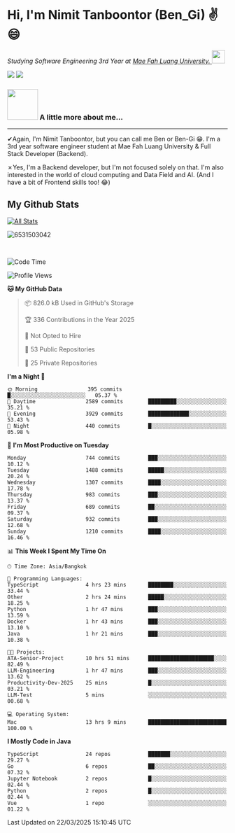# Hi, I'm Nimit Tanboontor (Ben_Gi) ✌😄
<p><em>Studying Software Engineering 3rd Year at <a href="https://en.mfu.ac.th/home.html"> Mae Fah Luang University.
</a><img src="https://media.giphy.com/media/WUlplcMpOCEmTGBtBW/giphy.gif" width="30"> </em></p>


[![](https://img.shields.io/badge/linkedin-%230077B5.svg?style=for-the-badge&logo=linkedin)]([https://www.linkedin.com/in/thanaphoom-babparn/](https://www.linkedin.com/in/nimit-tanbooutor-798139246/))
[![](https://img.shields.io/badge/Medium-12100E?style=for-the-badge&logo=medium&logoColor=white)](https://medium.com/@nimittanbooutor)

### <img src="https://media.giphy.com/media/VgCDAzcKvsR6OM0uWg/giphy.gif" width="70"> A little more about me...  

<hr> <!-- Horizontal line -->

&#10004;Again, I'm Nimit Tanboontor, but you can call me Ben or Ben-Gi 😁. I'm a 3rd year software engineer student at Mae Fah Luang University & Full Stack Developer (Backend).

&#10007;Yes, I'm a Backend developer, but I'm not focused solely on that. I'm also interested in the world of cloud computing and Data Field and AI. (And I have a bit of Frontend skills too! 😂)


## My Github Stats

[![All Stats](https://github-readme-stats.vercel.app/api?username=6531503042&show_icons=true&theme=algolia)](https://github.com/6531503042)

<p><img align="center" src="https://github-readme-streak-stats.herokuapp.com/?user=6531503042&" alt="6531503042" /></p>

<br />


<!--START_SECTION:waka-->
![Code Time](http://img.shields.io/badge/Code%20Time-389%20hrs%2036%20mins-blue)

![Profile Views](http://img.shields.io/badge/Profile%20Views-4-blue)

**🐱 My GitHub Data** 

> 📦 826.0 kB Used in GitHub's Storage 
 > 
> 🏆 336 Contributions in the Year 2025
 > 
> 🚫 Not Opted to Hire
 > 
> 📜 53 Public Repositories 
 > 
> 🔑 25 Private Repositories 
 > 
**I'm a Night 🦉** 

```text
🌞 Morning                395 commits         █░░░░░░░░░░░░░░░░░░░░░░░░   05.37 % 
🌆 Daytime                2589 commits        █████████░░░░░░░░░░░░░░░░   35.21 % 
🌃 Evening                3929 commits        █████████████░░░░░░░░░░░░   53.43 % 
🌙 Night                  440 commits         █░░░░░░░░░░░░░░░░░░░░░░░░   05.98 % 
```
📅 **I'm Most Productive on Tuesday** 

```text
Monday                   744 commits         ███░░░░░░░░░░░░░░░░░░░░░░   10.12 % 
Tuesday                  1488 commits        █████░░░░░░░░░░░░░░░░░░░░   20.24 % 
Wednesday                1307 commits        ████░░░░░░░░░░░░░░░░░░░░░   17.78 % 
Thursday                 983 commits         ███░░░░░░░░░░░░░░░░░░░░░░   13.37 % 
Friday                   689 commits         ██░░░░░░░░░░░░░░░░░░░░░░░   09.37 % 
Saturday                 932 commits         ███░░░░░░░░░░░░░░░░░░░░░░   12.68 % 
Sunday                   1210 commits        ████░░░░░░░░░░░░░░░░░░░░░   16.46 % 
```


📊 **This Week I Spent My Time On** 

```text
🕑︎ Time Zone: Asia/Bangkok

💬 Programming Languages: 
TypeScript               4 hrs 23 mins       ████████░░░░░░░░░░░░░░░░░   33.44 % 
Other                    2 hrs 24 mins       █████░░░░░░░░░░░░░░░░░░░░   18.25 % 
Python                   1 hr 47 mins        ███░░░░░░░░░░░░░░░░░░░░░░   13.59 % 
Docker                   1 hr 43 mins        ███░░░░░░░░░░░░░░░░░░░░░░   13.10 % 
Java                     1 hr 21 mins        ███░░░░░░░░░░░░░░░░░░░░░░   10.38 % 

🐱‍💻 Projects: 
ATA-Senior-Project       10 hrs 51 mins      █████████████████████░░░░   82.49 % 
LLM-Engineering          1 hr 47 mins        ███░░░░░░░░░░░░░░░░░░░░░░   13.62 % 
Productivity-Dev-2025    25 mins             █░░░░░░░░░░░░░░░░░░░░░░░░   03.21 % 
LLM-Test                 5 mins              ░░░░░░░░░░░░░░░░░░░░░░░░░   00.68 % 

💻 Operating System: 
Mac                      13 hrs 9 mins       █████████████████████████   100.00 % 
```

**I Mostly Code in Java** 

```text
TypeScript               24 repos            ███████░░░░░░░░░░░░░░░░░░   29.27 % 
Go                       6 repos             ██░░░░░░░░░░░░░░░░░░░░░░░   07.32 % 
Jupyter Notebook         2 repos             █░░░░░░░░░░░░░░░░░░░░░░░░   02.44 % 
Python                   2 repos             █░░░░░░░░░░░░░░░░░░░░░░░░   02.44 % 
Vue                      1 repo              ░░░░░░░░░░░░░░░░░░░░░░░░░   01.22 % 
```




 Last Updated on 22/03/2025 15:10:45 UTC
<!--END_SECTION:waka-->
